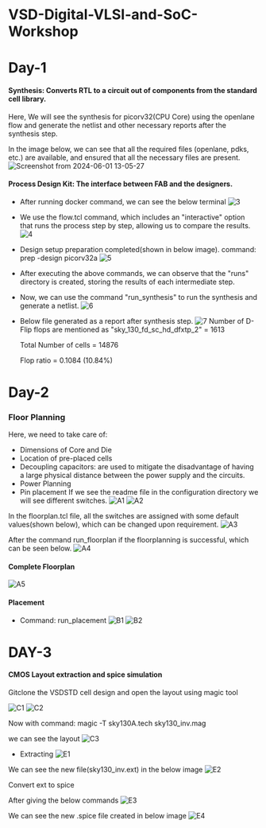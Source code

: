 # VSD-Digital-VLSI-and-SoC-Workshop
# Day-1
#### Synthesis: Converts RTL to a circuit out of components from the standard cell library. 
Here, We will see the synthesis for picorv32(CPU Core) using the openlane flow and generate the netlist and other necessary reports after the synthesis step.</p>
In the image below, we can see that all the required files (openlane, pdks, etc.) are available, and ensured that all the necessary files are present.
![Screenshot from 2024-06-01 13-05-27](https://github.com/nishanth78/VSD-Digital-VLSI-and-SoC-Workshop-/assets/97909927/7f06b3af-2fd4-41b0-ae88-08404e891cee)
 #### Process Design Kit: The interface between FAB and the designers.
 * After running docker command, we can see the below terminal
![3](https://github.com/nishanth78/VSD-Digital-VLSI-and-SoC-Workshop-/assets/97909927/3c94c8f5-713c-4069-8976-dd770d86de3e)

* We use the flow.tcl command, which includes an "interactive" option that runs the process step by step, allowing us to compare the results.
![4](https://github.com/nishanth78/VSD-Digital-VLSI-and-SoC-Workshop-/assets/97909927/88e90410-67da-49ef-9492-bb36827df33f)
* Design setup preparation completed(shown in below image). command: prep -design picorv32a
![5](https://github.com/nishanth78/VSD-Digital-VLSI-and-SoC-Workshop-/assets/97909927/51e5bb3d-9552-4b0c-888f-c6841345f7bd)
* After executing the above commands, we can observe that the "runs" directory is created, storing the results of each intermediate step.
* Now, we can use the command "run_synthesis" to run the synthesis and generate a netlist.
![6](https://github.com/nishanth78/VSD-Digital-VLSI-and-SoC-Workshop-/assets/97909927/7644719f-46fa-4f47-b2ba-0dbe3bf6b914)
* Below file generated as a report after synthesis step.
![7](https://github.com/nishanth78/VSD-Digital-VLSI-and-SoC-Workshop-/assets/97909927/d3f8f510-7fce-4ee4-9a6a-f219dc1ee306)
Number of D-Flip flops are mentioned as "sky_130_fd_sc_hd_dfxtp_2" = 1613 </p>
Total Number of cells = 14876 </p>
Flop ratio =  0.1084 (10.84%) </p>
# Day-2
### Floor Planning
Here, we need to take care of:
* Dimensions of Core and Die
* Location of pre-placed cells
* Decoupling capacitors: are used to mitigate the disadvantage of having a large physical distance between the power supply and the circuits.
* Power Planning
* Pin placement
If we see the readme file in the configuration directory we will see different switches.
![A1](https://github.com/nishanth78/VSD-Digital-VLSI-and-SoC-Workshop-/assets/97909927/79e81d04-f485-4291-983e-b83319c9395d)
![A2](https://github.com/nishanth78/VSD-Digital-VLSI-and-SoC-Workshop-/assets/97909927/6b1b354f-d321-4c95-8f6e-496e4048e9e3)

In the floorplan.tcl file, all the switches are assigned with some default values(shown below), which can be changed upon requirement.
![A3](https://github.com/nishanth78/VSD-Digital-VLSI-and-SoC-Workshop-/assets/97909927/93b5480b-19b5-43a6-b167-9248355c4a2a)

After the command run_floorplan if the floorplanning is successful, which can be seen below.
![A4](https://github.com/nishanth78/VSD-Digital-VLSI-and-SoC-Workshop-/assets/97909927/543ca824-4f89-4ddf-814d-5a4ab4bef68c)

#### Complete Floorplan 
![A5](https://github.com/nishanth78/VSD-Digital-VLSI-and-SoC-Workshop-/assets/97909927/c8eabc59-7273-4650-9870-48ecc5f1958f)

#### Placement
* Command: run_placement
![B1](https://github.com/nishanth78/VSD-Digital-VLSI-and-SoC-Workshop-/assets/97909927/2314f0ad-6099-4f7f-899e-3023fb84b9fa)
![B2](https://github.com/nishanth78/VSD-Digital-VLSI-and-SoC-Workshop-/assets/97909927/6a96d8f1-365c-49ba-9903-0c8e71da6e55)

# DAY-3
#### CMOS Layout extraction and spice simulation
Gitclone the VSDSTD cell design and open the layout using magic tool </p>
![C1](https://github.com/nishanth78/VSD-Digital-VLSI-and-SoC-Workshop-/assets/97909927/3cee6dc7-cab5-4be9-8f01-effd7653b342)
![C2](https://github.com/nishanth78/VSD-Digital-VLSI-and-SoC-Workshop-/assets/97909927/286f0ddd-a73a-4aad-a22d-e295a12487f0)

Now with command: magic -T sky130A.tech sky130_inv.mag </p>
we can see the layout
![C3](https://github.com/nishanth78/VSD-Digital-VLSI-and-SoC-Workshop-/assets/97909927/ad8c309a-07e1-4358-ae66-a565447375eb)

* Extracting
![E1](https://github.com/nishanth78/VSD-Digital-VLSI-and-SoC-Workshop-/assets/97909927/7fda4c0f-cf83-40f4-b5bd-fcb7371775bc)

We can see the new file(sky130_inv.ext) in the below image
![E2](https://github.com/nishanth78/VSD-Digital-VLSI-and-SoC-Workshop-/assets/97909927/46657664-6714-4f88-be34-88e4800f32b9)

Convert ext to spice </p>
After giving the below commands
![E3](https://github.com/nishanth78/VSD-Digital-VLSI-and-SoC-Workshop-/assets/97909927/8a972e6b-180f-4963-b17a-d29a0b466bf0)

We can see the new .spice file created in below image
![E4](https://github.com/nishanth78/VSD-Digital-VLSI-and-SoC-Workshop-/assets/97909927/3cb9b920-26c4-4b63-aea9-240cf62d9be2)



